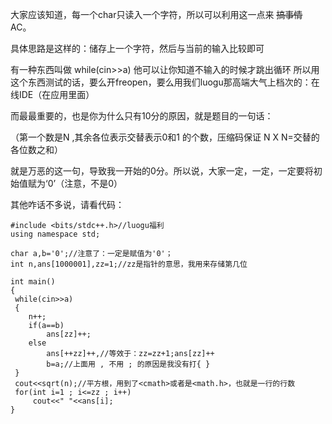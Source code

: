 大家应该知道，每一个char只读入一个字符，所以可以利用这一点来 ~~搞事情~~ AC。

具体思路是这样的：储存上一个字符，然后与当前的输入比较即可

有一种东西叫做 while(cin>>a) 他可以让你知道不输入的时候才跳出循环
所以用这个东西测试的话，要么开freopen，要么用我们luogu那高端大气上档次的：在线IDE（在应用里面）

而最最重要的，也是你为什么只有10分的原因，就是题目的一句话：

（第一个数是N ,其余各位表示交替表示0和1 的个数，压缩码保证 N X N=交替的各位数之和）

就是万恶的这一句，导致我一开始的0分。所以说，大家一定，一定，一定要将初始值赋为‘0’（注意，不是0）

其他咋话不多说，请看代码：

    
    
    #include <bits/stdc++.h>//luogu福利
    using namespace std;
    
    char a,b='0';//注意了：一定是赋值为'0'；
    int n,ans[1000001],zz=1;//zz是指针的意思，我用来存储第几位
    
    int main()
    {
     while(cin>>a)
     {
     	n++;
     	if(a==b)
     		ans[zz]++;
     	else
     		ans[++zz]++,//等效于：zz=zz+1;ans[zz]++
     		b=a;//上面用 , 不用 ; 的原因是我没有打{ }
     }
     cout<<sqrt(n);//平方根，用到了<cmath>或者是<math.h>，也就是一行的行数
     for(int i=1 ; i<=zz ; i++)
         cout<<" "<<ans[i];
    }
    

